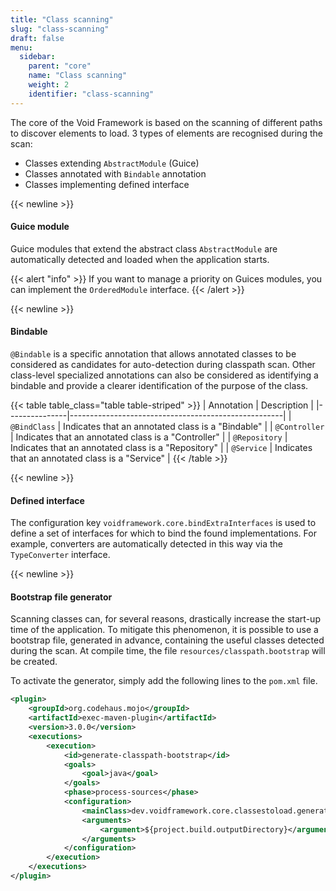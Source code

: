 ```yaml
---
title: "Class scanning"
slug: "class-scanning"
draft: false
menu:
  sidebar:
    parent: "core"
    name: "Class scanning"
    weight: 2
    identifier: "class-scanning"
---
```


The core of the Void Framework is based on the scanning of different paths to discover elements to load.
3 types of elements are recognised during the scan:

* Classes extending `AbstractModule` (Guice)
* Classes annotated with `Bindable` annotation
* Classes implementing defined interface



{{< newline >}}
#### Guice module

Guice modules that extend the abstract class `AbstractModule` are automatically detected and loaded when the application starts.

{{< alert "info" >}}
If you want to manage a priority on Guices modules, you can implement the <code>OrderedModule</code> interface.
{{< /alert >}}


{{< newline >}}
#### Bindable

`@Bindable` is a specific annotation that allows annotated classes to be considered as candidates for auto-detection during classpath scan.
Other class-level specialized annotations can also be considered as identifying a bindable and provide a clearer identification of the purpose of the class.


{{< table table_class="table table-striped" >}}
| Annotation    | Description                                         |
|---------------|-----------------------------------------------------|
| `@BindClass`  | Indicates that an annotated class is a "Bindable"   |
| `@Controller` | Indicates that an annotated class is a "Controller" |
| `@Repository` | Indicates that an annotated class is a "Repository" |
| `@Service`    | Indicates that an annotated class is a "Service"    |
{{< /table >}}



{{< newline >}}
#### Defined interface

The configuration key `voidframework.core.bindExtraInterfaces` is used to define a set of interfaces for which to bind the found implementations. For example, converters are automatically detected in this way via the `TypeConverter` interface.


{{< newline >}}
#### Bootstrap file generator

Scanning classes can, for several reasons, drastically increase the start-up time of the application. To mitigate this phenomenon, it is possible to use a bootstrap file, generated in advance, containing the useful classes detected during the scan. At compile time, the file `resources/classpath.bootstrap` will be created.

To activate the generator, simply add the following lines to the `pom.xml` file.

```xml
<plugin>
    <groupId>org.codehaus.mojo</groupId>
    <artifactId>exec-maven-plugin</artifactId>
    <version>3.0.0</version>
    <executions>
        <execution>
            <id>generate-classpath-bootstrap</id>
            <goals>
                <goal>java</goal>
            </goals>
            <phase>process-sources</phase>
            <configuration>
                <mainClass>dev.voidframework.core.classestoload.generator.ClasspathBootstrapGenerator</mainClass>
                <arguments>
                    <argument>${project.build.outputDirectory}</argument>
                </arguments>
            </configuration>
        </execution>
    </executions>
</plugin>
```
